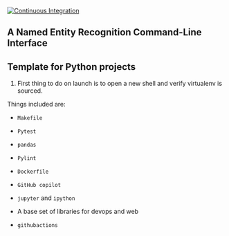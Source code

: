 [![Continuous Integration](https://github.com/CanYouTeachMeHowToCode/Named-Entity-Recognition-CLI/actions/workflows/cicd.yml/badge.svg)](https://github.com/CanYouTeachMeHowToCode/Named-Entity-Recognition-CLI/actions/workflows/cicd.yml)
## A Named Entity Recognition Command-Line Interface

## Template for Python projects 

1. First thing to do on launch is to open a new shell and verify virtualenv is sourced.

Things included are:

* `Makefile`

* `Pytest`

* `pandas`

* `Pylint`

* `Dockerfile`

* `GitHub copilot`

* `jupyter` and `ipython` 

* A base set of libraries for devops and web

* `githubactions` 

